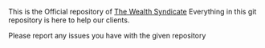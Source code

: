 This is the Official repository of [The Wealth Syndicate](https://thewealthsyndicate.info)
Everything in this git repository is here to help our clients.

Please report any issues you have with the given repository
